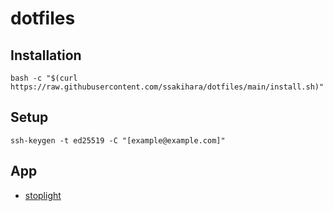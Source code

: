 # dotfiles

## Installation

```
bash -c "$(curl https://raw.githubusercontent.com/ssakihara/dotfiles/main/install.sh)"
```

## Setup

```
ssh-keygen -t ed25519 -C "[example@example.com]"
```
## App

- [stoplight](https://stoplight.io/solutions)
